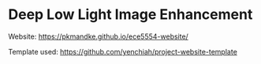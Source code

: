 # Deep Low Light Image Enhancement

Website: https://pkmandke.github.io/ece5554-website/

Template used: https://github.com/yenchiah/project-website-template